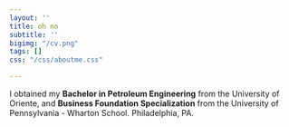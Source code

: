 ```yaml
---
layout: ''
title: oh no
subtitle: ''
bigimg: "/cv.png"
tags: []
css: "/css/aboutme.css"

---
```

<div id="aboutme-section">

<p class="about-text"> <span class="fa fa-graduation-cap about-icon"></span> I obtained my <b>Bachelor  in Petroleum Engineering</b> from the University of Oriente, and <b>Business Foundation Specialization</b> from the University of Pennsylvania - Wharton School. Philadelphia, PA.</p>